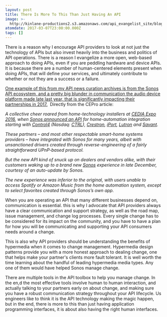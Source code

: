 ```yaml
---
layout: post
title: There Is More To This Than Just Having An API
image: >-
  http://kinlane-productions2.s3.amazonaws.com/api_evangelist_site/blog/sonossystem.png
atomdate: 2017-03-07T23:00:00.000Z
tags: []
---
```

There is a reason why I encourage API providers to look at not just the technology of APIs but also invest heavily into the business and politics of API operations. There is a reason I evangelize a more open, web-based approach to doing APIs, even if you are peddling hardware and device APIs. It is because there are a number of human-centered elements present when doing APIs, that will define your services, and ultimately contribute to whether or not they are a success or a failure.

[One example of this from my API news curation archives is from the Sonos API ecosystem, and a pretty big blunder in communication the audio device platform made late last year, that is significantly impacting their partnerships in 2017.](http://www.cepro.com/article/new_sonos_api_disrupts_home_automation_integration_but_lays_solid_foundatio)  Directly from the CEPro article:

_A collective cheer roared from home-technology installers at [CEDIA Expo 2016](http://www.cepro.com/cedia), when [Sonos announced an API](http://www.cepro.com/article/sonos_now_integrates_for_real_iport_and_lutron_launch_new_sonos_controls) for home-automation integration starting with [Control4](http://www.cepro.com/topic/tag/Control4) (Nasdaq: [CTRL](http://www.nasdaq.com/symbol/ctrl)), [Crestron](http://www.cepro.com/topic/tag/Crestron), [iPort](http://www.cepro.com/topic/tag/iPort), [Lutron](http://www.cepro.com/topic/tag/Lutron) and [Savant](http://www.cepro.com/topic/tag/Savant)._

_These partners – and most other respectable smart-home systems providers – have integrated with Sonos for many years, albeit with unsanctioned drivers created through reverse-engineering of a fairly straightforward UPnP-based protocol._

_But the new API kind of snuck up on dealers and vendors alike, with their customers waking up to a brand new [Sonos](http://www.cepro.com/topic/tag/Sonos) experience in late December, courtesy of an auto-update by Sonos._

_The new experience was inferior to the original, with users unable to access Spotify or Amazon Music from the home automation system, except to select favorites created through Sonos’s own app._

When you are operating an API that many different businesses depend on, communication is essential. this is why I advocate that API providers always have a clear communication and support strategy, as well as the road map, issue management, and change log processes. Every single change has to be considered for its impact on the community, and you have to have a plan for how you will be communicating and supporting your API consumers needs around a change. 

This is also why API providers should be understanding the benefits of hypermedia when it comes to change management. Hypermedia design patterns provide you with a more honest approach to dealing change, one that helps make your partner's clients more fault tolerant. It is well worth the time learning about the handful of leading hypermedia media types. Any one of them would have helped Sonos manage change.

There are multiple tools in the API toolbox to help you manage change. In the en,d the most effective tools involve human to human interaction, and actually talking to your partners early on about change, and making sure you have a robust communication strategy throughout your API lifecycle. Us engineers like to think it is the API technology making the magic happen, but in the end, there is more to this than just having application programming interfaces, it is about also having the right human interfaces.